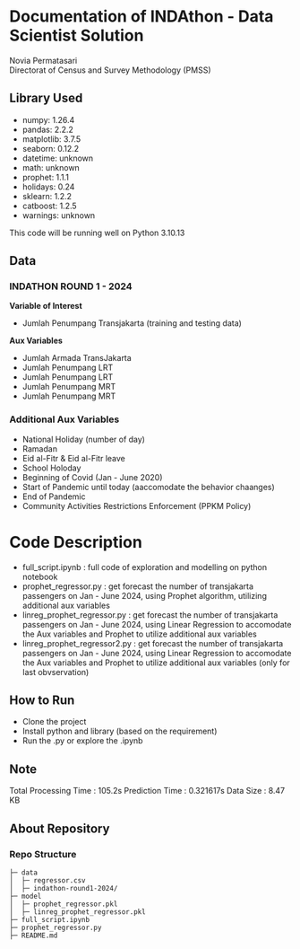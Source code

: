 # Documentation of INDAthon - Data Scientist Solution

Novia Permatasari  
Directorat of Census and Survey Methodology (PMSS)

## Library Used
* numpy: 1.26.4
* pandas: 2.2.2
* matplotlib: 3.7.5
* seaborn: 0.12.2
* datetime: unknown
* math: unknown
* prophet: 1.1.1
* holidays: 0.24
* sklearn: 1.2.2
* catboost: 1.2.5
* warnings: unknown

This code will be running well on Python 3.10.13

  
## Data
### INDATHON ROUND 1 - 2024
**Variable of Interest**  
* Jumlah Penumpang Transjakarta (training and testing data)

**Aux Variables**  
* Jumlah Armada TransJakarta
* Jumlah Penumpang LRT
* Jumlah Penumpang LRT
* Jumlah Penumpang MRT
* Jumlah Penumpang MRT

### Additional Aux Variables
* National Holiday (number of day)
* Ramadan
* Eid al-Fitr & Eid al-Fitr leave
* School Holoday
* Beginning of Covid (Jan - June 2020)
* Start of Pandemic until today (aaccomodate the behavior chaanges)
* End of Pandemic
* Community Activities Restrictions Enforcement (PPKM Policy)

# Code Description
*  full_script.ipynb : full code of exploration and modelling on python notebook
*  prophet_regressor.py : get forecast the number of transjakarta passengers on Jan - June 2024, using Prophet algorithm, utilizing additional aux variables
*  linreg_prophet_regressor.py : get forecast the number of transjakarta passengers on Jan - June 2024, using Linear Regression to accomodate the Aux variables and Prophet to utilize additional aux variables
*  linreg_prophet_regressor2.py : get forecast the number of transjakarta passengers on Jan - June 2024, using Linear Regression to accomodate the Aux variables and Prophet to utilize additional aux variables (only for last obvservation)


## How to Run
* Clone the project
* Install python and library (based on the requirement)
* Run the .py or explore the .ipynb


## Note
Total Processing Time : 105.2s
Prediction Time : 0.321617s
Data Size : 8.47 KB 


## About Repository
### Repo Structure

    ├─ data
    │  ├─ regressor.csv
    │  ├─ indathon-round1-2024/
    ├─ model
    │  ├─ prophet_regressor.pkl
    │  ├─ linreg_prophet_regressor.pkl
    ├─ full_script.ipynb
    ├─ prophet_regressor.py
    ├─ README.md

